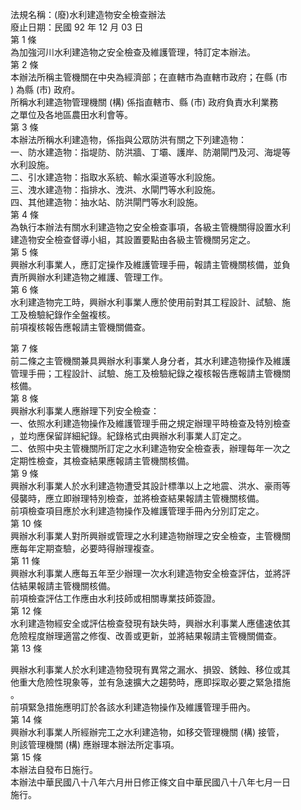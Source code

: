法規名稱：(廢)水利建造物安全檢查辦法  
廢止日期：民國 92 年 12 月 03 日  
第 1 條  
為加強河川水利建造物之安全檢查及維護管理，特訂定本辦法。  
第 2 條  
本辦法所稱主管機關在中央為經濟部；在直轄市為直轄市政府；在縣 (市  
) 為縣 (市) 政府。  
所稱水利建造物管理機關 (構) 係指直轄市、縣 (市) 政府負責水利業務  
之單位及各地區農田水利會等。  
第 3 條  
本辦法所稱水利建造物，係指與公眾防洪有關之下列建造物：  
一、防水建造物：指堤防、防洪牆、丁壩、護岸、防潮閘門及河、海堤等  
水利設施。  
二、引水建造物：指取水系統、輸水渠道等水利設施。  
三、洩水建造物：指排水、洩洪、水閘門等水利設施。  
四、其他建造物：抽水站、防洪閘門等水利設施。  
第 4 條  
為執行本辦法有關水利建造物之安全檢查事項，各級主管機關得設置水利  
建造物安全檢查督導小組，其設置要點由各級主管機關另定之。  
第 5 條  
興辦水利事業人，應訂定操作及維護管理手冊，報請主管機關核備，並負  
責所興辦水利建造物之維護、管理工作。  
第 6 條  
水利建造物完工時，興辦水利事業人應於使用前對其工程設計、試驗、施  
工及檢驗紀錄作全盤複核。  
前項複核報告應報請主管機關備查。  


第 7 條  
前二條之主管機關兼具興辦水利事業人身分者，其水利建造物操作及維護  
管理手冊；工程設計、試驗、施工及檢驗紀錄之複核報告應報請主管機關  
核備。  
第 8 條  
興辦水利事業人應辦理下列安全檢查：  
一、依照水利建造物操作及維護管理手冊之規定辦理平時檢查及特別檢查  
，並均應保留詳細紀錄。紀錄格式由興辦水利事業人訂定之。  
二、依照中央主管機關所訂定之水利建造物安全檢查表，辦理每年一次之  
定期性檢查，其檢查結果應報請主管機關核備。  
第 9 條  
興辦水利事業人於水利建造物遭受其設計標準以上之地震、洪水、豪雨等  
侵襲時，應立即辦理特別檢查，並將檢查結果報請主管機關核備。  
前項檢查項目應於水利建造物操作及維護管理手冊內分別訂定之。  
第 10 條  
興辦水利事業人對所興辦或管理之水利建造物辦理之安全檢查，主管機關  
應每年定期查驗，必要時得辦理複查。  
第 11 條  
興辦水利事業人應每五年至少辦理一次水利建造物安全檢查評估，並將評  
估結果報請主管機關核備。  
前項檢查評估工作應由水利技師或相關專業技師簽證。  
第 12 條  
水利建造物經安全或評估檢查發現有缺失時，興辦水利事業人應儘速依其  
危險程度辦理適當之修復、改善或更新，並將結果報請主管機關備查。  
第 13 條  


興辦水利事業人於水利建造物發現有異常之漏水、損毀、銹蝕、移位或其  
他重大危險性現象等，並有急速擴大之趨勢時，應即採取必要之緊急措施  
。  
前項緊急措施應明訂於各該水利建造物操作及維護管理手冊內。  
第 14 條  
興辦水利事業人所經辦完工之水利建造物，如移交管理機關 (構) 接管，  
則該管理機關 (構) 應辦理本辦法所定事項。  
第 15 條  
本辦法自發布日施行。  
本辦法中華民國八十八年六月卅日修正條文自中華民國八十八年七月一日  
施行。  


